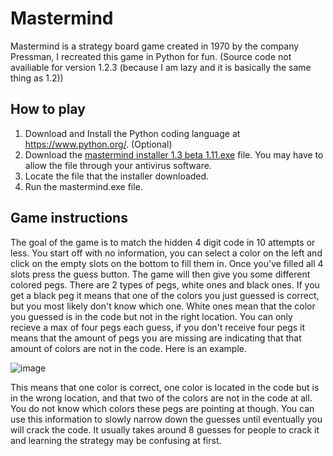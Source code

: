 # Mastermind
Mastermind is a strategy board game created in 1970 by the company Pressman, I recreated this game in Python for fun.
(Source code not availiable for version 1.2.3 (because I am lazy and it is basically the same thing as 1.2))

## How to play
1. Download and Install the Python coding language at https://www.python.org/. (Optional)
2. Download the [mastermind installer 1.3 beta 1.11.exe](https://github.com/4vstin/mastermind/raw/main/mastermind%20installer%201.3%20beta%201.11.exe) file.
You may have to allow the file through your antivirus software.
3. Locate the file that the installer downloaded.
4. Run the mastermind.exe file.

## Game instructions
The goal of the game is to match the hidden 4 digit code in 10 attempts or less.
You start off with no information, you can select a color on the left and click on the empty slots on the bottom to fill them in.
Once you've filled all 4 slots press the guess button. The game will then give you some different colored pegs.
There are 2 types of pegs, white ones and black ones. If you get a black peg it means that one of the colors you just guessed is correct, but you most likely don't know which one.
White ones mean that the color you guessed is in the code but not in the right location.
You can only recieve a max of four pegs each guess, if you don't receive four pegs it means that the amount of pegs you are missing are indicating that that amount of colors are not in the code. Here is an example.

![image](https://user-images.githubusercontent.com/86859941/146692765-d41cc413-68c7-4098-9004-7ae262946dff.png)

This means that one color is correct, one color is located in the code but is in the wrong location, and that two of the colors are not in the code at all.
You do not know which colors these pegs are pointing at though.
You can use this information to slowly narrow down the guesses until eventually you will crack the code. It usually takes around 8 guesses for people to crack it and learning the strategy may be confusing at first.
